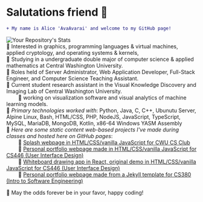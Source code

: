# Salutations friend 👋
```diff
+ My name is Alice 'AvaAvarai' and welcome to my GitHub page!
```
![Your Repository's Stats](https://github-readme-stats.vercel.app/api/top-langs/?username=AvaAvarai&theme=blue-green)  
🔹 Interested in graphics, programming languages & virtual machines, applied cryptology, and operating systems & kernels,  
🔹 Studying in a undergraduate double major of computer science & applied mathematics at Central Washington University.  
🔹 Roles held of Server Administrator, Web Application Developer, Full-Stack Engineer, and Computer Science Teaching Assistant.  
🔹 Current student research assistant in the Visual Knowledge Discovery and Imaging Lab of Central Washington University.  
&nbsp;&nbsp;&nbsp;&nbsp;&nbsp;&nbsp;&nbsp;&nbsp;🔹 working on visualization software and visual analytics of machine learning models.  
🔹 *Primary technologies worked with*: Python, Java, C, C++, Ubunutu Server, Alpine Linux, Bash, HTML/CSS, PHP, NodeJS, JavaScript, TypeScript, MySQL, MariaDB, MongoDB, Kotlin, x86-64 Windows YASM Assembly  
🔹 *Here are some static content web-based projects I've made during classes and hosted here on GitHub pages*:  
&nbsp;&nbsp;&nbsp;&nbsp;&nbsp;&nbsp;&nbsp;&nbsp;🔹 [Splash webpage in HTML/CSS/vanilla JavaScript for CWU CS Club](https://cwu-cs-club.github.io/club-webpage-splash/)  
&nbsp;&nbsp;&nbsp;&nbsp;&nbsp;&nbsp;&nbsp;&nbsp;🔹 [Personal portfolio webpage made in HTML/CSS/vanilla JavaScript for CS446 (User Interface Design)](https://avaavarai.github.io/cs446-portfolio-webpage/)  
&nbsp;&nbsp;&nbsp;&nbsp;&nbsp;&nbsp;&nbsp;&nbsp;🔹 [Whiteboard drawing app in React, original demo in HTML/CSS/vanilla JavaScript for CS446 (User Interface Design)](https://avaavarai.github.io/CS446_MapMaker/)  
&nbsp;&nbsp;&nbsp;&nbsp;&nbsp;&nbsp;&nbsp;&nbsp;🔹 [Personal portfolio webpage made from a Jekyll template for CS380 (Intro to Software Engineering)](https://avaavarai.github.io/AvaAvarai.github.io.CS380/)  

🎲 May the odds forever be in your favor, happy coding!
